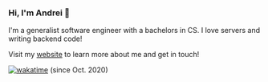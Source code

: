 ### Hi, I'm Andrei 👋
I'm a generalist software engineer with a bachelors in CS. I love servers and writing backend code! 

Visit my [website](https://ageorgescu.dev 'Portfolio') to learn more about me and get in touch!

[![wakatime](https://wakatime.com/badge/user/5ee26697-0140-401f-a1a1-6971c5cdeac1.svg)](https://wakatime.com/@5ee26697-0140-401f-a1a1-6971c5cdeac1) (since Oct. 2020)
